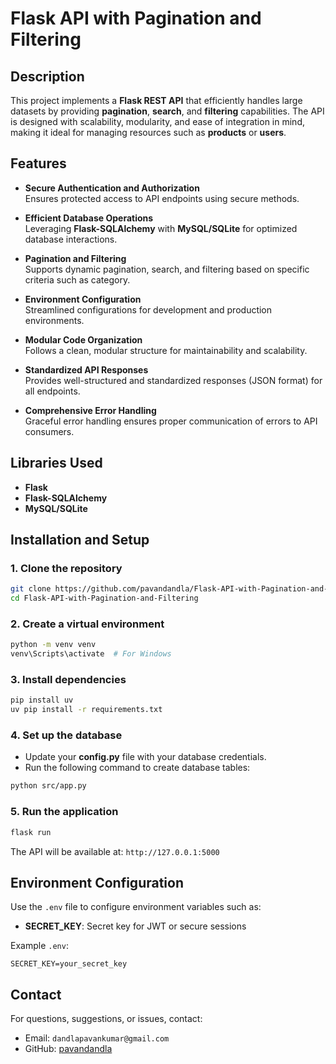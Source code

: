 # Flask API with Pagination and Filtering

## Description

This project implements a **Flask REST API** that efficiently handles large datasets by providing **pagination**, **search**, and **filtering** capabilities. The API is designed with scalability, modularity, and ease of integration in mind, making it ideal for managing resources such as **products** or **users**.

## **Features**

- **Secure Authentication and Authorization**  
  Ensures protected access to API endpoints using secure methods.

- **Efficient Database Operations**  
  Leveraging **Flask-SQLAlchemy** with **MySQL/SQLite** for optimized database interactions.

- **Pagination and Filtering**  
  Supports dynamic pagination, search, and filtering based on specific criteria such as category.

- **Environment Configuration**  
  Streamlined configurations for development and production environments.

- **Modular Code Organization**  
  Follows a clean, modular structure for maintainability and scalability.

- **Standardized API Responses**  
  Provides well-structured and standardized responses (JSON format) for all endpoints.

- **Comprehensive Error Handling**  
  Graceful error handling ensures proper communication of errors to API consumers.

## **Libraries Used**

- **Flask**
- **Flask-SQLAlchemy**
- **MySQL/SQLite**

## **Installation and Setup**

### **1. Clone the repository**

```bash
git clone https://github.com/pavandandla/Flask-API-with-Pagination-and-Filtering.git
cd Flask-API-with-Pagination-and-Filtering
```

### **2. Create a virtual environment**

```bash
python -m venv venv
venv\Scripts\activate  # For Windows
```

### **3. Install dependencies**

```bash
pip install uv
uv pip install -r requirements.txt
```

### **4. Set up the database**

- Update your **config.py** file with your database credentials.
- Run the following command to create database tables:

```bash
python src/app.py
```

### **5. Run the application**

```bash
flask run
```

The API will be available at: `http://127.0.0.1:5000`

## **Environment Configuration**

Use the `.env` file to configure environment variables such as:
- **SECRET_KEY**: Secret key for JWT or secure sessions

Example `.env`:

```plaintext
SECRET_KEY=your_secret_key
```

## **Contact**

For questions, suggestions, or issues, contact:

- Email: `dandlapavankumar@gmail.com`
- GitHub: [pavandandla](https://github.com/pavandandla)
